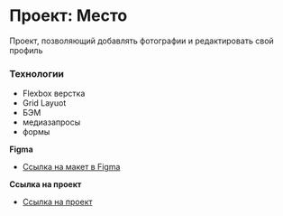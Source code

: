# Проект: Место
Проект, позволяющий добавлять фотографии и редактировать свой профиль

### Технологии
* Flexbox верстка
* Grid Layuot
* БЭМ
* медиазапросы
* формы

**Figma**

* [Ссылка на макет в Figma](https://www.figma.com/file/2cn9N9jSkmxD84oJik7xL7/JavaScript.-Sprint-4?node-id=0%3A1)

**Ссылка на проект**
* [Ссылка на проект](https://heyrene.github.io/mesto-project/)


